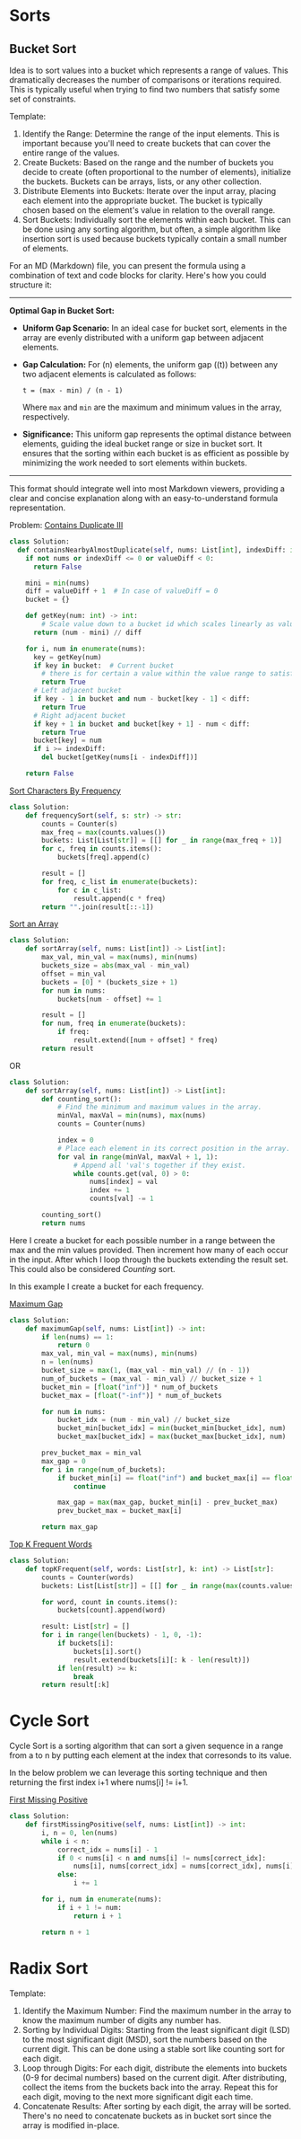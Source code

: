 # Sorts

## Bucket Sort

Idea is to sort values into a bucket which represents a range of values. This dramatically decreases the number of comparisons or iterations required. This is typically useful when trying to find two numbers that satisfy some set of constraints.

Template:
1. Identify the Range: Determine the range of the input elements. This is important because you'll need to create buckets that can cover the entire range of the values.
2. Create Buckets: Based on the range and the number of buckets you decide to create (often proportional to the number of elements), initialize the buckets. Buckets can be arrays, lists, or any other collection.
3. Distribute Elements into Buckets: Iterate over the input array, placing each element into the appropriate bucket. The bucket is typically chosen based on the element's value in relation to the overall range.
4. Sort Buckets: Individually sort the elements within each bucket. This can be done using any sorting algorithm, but often, a simple algorithm like insertion sort is used because buckets typically contain a small number of elements.

For an MD (Markdown) file, you can present the formula using a combination of text and code blocks for clarity. Here's how you could structure it:

---

**Optimal Gap in Bucket Sort:**

- **Uniform Gap Scenario:** In an ideal case for bucket sort, elements in the array are evenly distributed with a uniform gap between adjacent elements.

- **Gap Calculation:** For \(n\) elements, the uniform gap (\(t\)) between any two adjacent elements is calculated as follows:

  ```
  t = (max - min) / (n - 1)
  ```

  Where `max` and `min` are the maximum and minimum values in the array, respectively.

- **Significance:** This uniform gap represents the optimal distance between elements, guiding the ideal bucket range or size in bucket sort. It ensures that the sorting within each bucket is as efficient as possible by minimizing the work needed to sort elements within buckets.

---

This format should integrate well into most Markdown viewers, providing a clear and concise explanation along with an easy-to-understand formula representation.

Problem: [Contains Duplicate III](https://leetcode.com/problems/contains-duplicate-iii/description/)
```python
class Solution:
  def containsNearbyAlmostDuplicate(self, nums: List[int], indexDiff: int, valueDiff: int) -> bool:
    if not nums or indexDiff <= 0 or valueDiff < 0:
      return False

    mini = min(nums)
    diff = valueDiff + 1  # In case of valueDiff = 0
    bucket = {}

    def getKey(num: int) -> int:
        # Scale value down to a bucket id which scales linearly as values increase
      return (num - mini) // diff

    for i, num in enumerate(nums):
      key = getKey(num)
      if key in bucket:  # Current bucket
        # there is for certain a value within the value range to satisfy constraints
        return True
      # Left adjacent bucket
      if key - 1 in bucket and num - bucket[key - 1] < diff:
        return True
      # Right adjacent bucket
      if key + 1 in bucket and bucket[key + 1] - num < diff:
        return True
      bucket[key] = num
      if i >= indexDiff:
        del bucket[getKey(nums[i - indexDiff])]

    return False
```

[Sort Characters By Frequency](https://leetcode.com/problems/sort-characters-by-frequency/)

```python
class Solution:
    def frequencySort(self, s: str) -> str:
        counts = Counter(s)
        max_freq = max(counts.values())
        buckets: List[List[str]] = [[] for _ in range(max_freq + 1)]
        for c, freq in counts.items():
            buckets[freq].append(c)

        result = []
        for freq, c_list in enumerate(buckets):
            for c in c_list:
                result.append(c * freq)
        return "".join(result[::-1])

```

[Sort an Array](https://leetcode.com/problems/sort-an-array/)

```python
class Solution:
    def sortArray(self, nums: List[int]) -> List[int]:
        max_val, min_val = max(nums), min(nums)
        buckets_size = abs(max_val - min_val)
        offset = min_val
        buckets = [0] * (buckets_size + 1)
        for num in nums:
            buckets[num - offset] += 1

        result = []
        for num, freq in enumerate(buckets):
            if freq:
                result.extend([num + offset] * freq)
        return result
```
OR
```python
class Solution:
    def sortArray(self, nums: List[int]) -> List[int]:
        def counting_sort():
            # Find the minimum and maximum values in the array.
            minVal, maxVal = min(nums), max(nums)
            counts = Counter(nums)

            index = 0
            # Place each element in its correct position in the array.
            for val in range(minVal, maxVal + 1, 1):
                # Append all 'val's together if they exist.
                while counts.get(val, 0) > 0:
                    nums[index] = val
                    index += 1
                    counts[val] -= 1

        counting_sort()
        return nums
```

Here I create a bucket for each possible number in a range between the max and the min values provided. Then increment how many of each occur in the input. After which I loop through the buckets extending the result set. This could also be considered *Counting* sort.

In this example I create a bucket for each frequency.

[Maximum Gap](https://leetcode.com/problems/maximum-gap)

```python
class Solution:
    def maximumGap(self, nums: List[int]) -> int:
        if len(nums) == 1:
            return 0
        max_val, min_val = max(nums), min(nums)
        n = len(nums)
        bucket_size = max(1, (max_val - min_val) // (n - 1))
        num_of_buckets = (max_val - min_val) // bucket_size + 1
        bucket_min = [float("inf")] * num_of_buckets
        bucket_max = [float("-inf")] * num_of_buckets

        for num in nums:
            bucket_idx = (num - min_val) // bucket_size
            bucket_min[bucket_idx] = min(bucket_min[bucket_idx], num)
            bucket_max[bucket_idx] = max(bucket_max[bucket_idx], num)

        prev_bucket_max = min_val
        max_gap = 0
        for i in range(num_of_buckets):
            if bucket_min[i] == float("inf") and bucket_max[i] == float("-inf"):
                continue

            max_gap = max(max_gap, bucket_min[i] - prev_bucket_max)
            prev_bucket_max = bucket_max[i]

        return max_gap
```

[Top K Frequent Words](https://leetcode.com/problems/top-k-frequent-words)

```python
class Solution:
    def topKFrequent(self, words: List[str], k: int) -> List[str]:
        counts = Counter(words)
        buckets: List[List[str]] = [[] for _ in range(max(counts.values()) + 1)]

        for word, count in counts.items():
            buckets[count].append(word)

        result: List[str] = []
        for i in range(len(buckets) - 1, 0, -1):
            if buckets[i]:
                buckets[i].sort()
                result.extend(buckets[i][: k - len(result)])
            if len(result) >= k:
                break
        return result[:k]
```

# Cycle Sort

Cycle Sort is a sorting algorithm that can sort a given sequence in a range from a to n by putting each element at the index that corresonds to its value.

In the below problem we can leverage this sorting technique and then returning the first index i+1 where nums[i] != i+1.

[First Missing Positive](https://leetcode.com/problems/first-missing-positive/)

```python
class Solution:
    def firstMissingPositive(self, nums: List[int]) -> int:
        i, n = 0, len(nums)
        while i < n:
            correct_idx = nums[i] - 1
            if 0 < nums[i] < n and nums[i] != nums[correct_idx]:
                nums[i], nums[correct_idx] = nums[correct_idx], nums[i]
            else:
                i += 1

        for i, num in enumerate(nums):
            if i + 1 != num:
                return i + 1

        return n + 1
```

# Radix Sort

Template:
1. Identify the Maximum Number: Find the maximum number in the array to know the maximum number of digits any number has.
2. Sorting by Individual Digits: Starting from the least significant digit (LSD) to the most significant digit (MSD), sort the numbers based on the current digit. This can be done using a stable sort like counting sort for each digit.
3. Loop through Digits: For each digit, distribute the elements into buckets (0-9 for decimal numbers) based on the current digit. After distributing, collect the items from the buckets back into the array. Repeat this for each digit, moving to the next more significant digit each time.
4. Concatenate Results: After sorting by each digit, the array will be sorted. There's no need to concatenate buckets as in bucket sort since the array is modified in-place.


